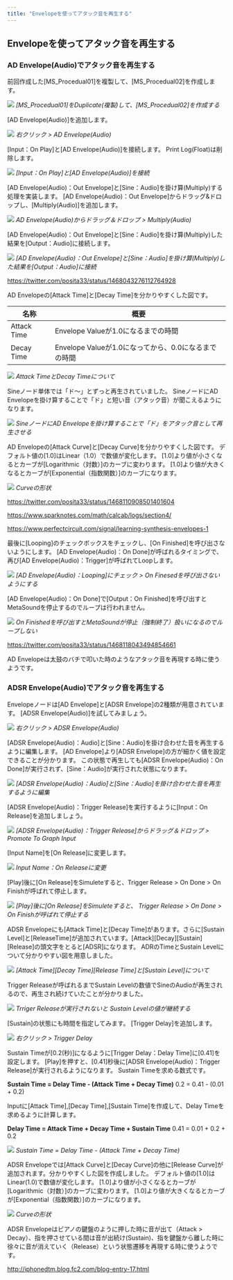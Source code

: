 ```yaml
---
title: "Envelopeを使ってアタック音を再生する"
---
```


## Envelopeを使ってアタック音を再生する
### AD Envelope(Audio)でアタック音を再生する

前回作成した[MS_Procedual01]を複製して、[MS_Procedual02]を作成します。

![](/images/books/ue5_starter_cpp_and_bp_001/chapter02_Envelope/2022-02-19-17-24-49.png)
*[MS_Procedual01]をDuplicate(複製)して、[MS_Procedual02]を作成する*

[AD Envelope(Audio)]を追加します。

![](/images/books/ue5_starter_cpp_and_bp_001/chapter02_Envelope/2022-02-19-17-26-08.png)
*右クリック > AD Envelope(Audio)*

[Input：On Play]と[AD Envelope(Audio)]を接続します。
Print Log(Float)は削除します。

![](/images/books/ue5_starter_cpp_and_bp_001/chapter02_Envelope/2022-02-19-17-26-37.png)
*[Input：On Play]と[AD Envelope(Audio)]を接続*

[AD Envelope(Audio)：Out Envelope]と[Sine：Audio]を掛け算(Multiply)する処理を実装します。
[AD Envelope(Audio)：Out Envelope]からドラッグ&ドロップし、[Multiply(Audio)]を追加します。

![](/images/books/ue5_starter_cpp_and_bp_001/chapter02_Envelope/2022-02-19-17-27-20.png)
*AD Envelope(Audio)からドラッグ＆ドロップ > Multiply(Audio)*

[AD Envelope(Audio)：Out Envelope]と[Sine：Audio]を掛け算(Multiply)した結果を[Output：Audio]に接続します。

![](/images/books/ue5_starter_cpp_and_bp_001/chapter02_Envelope/2022-02-19-17-27-47.png)
*[AD Envelope(Audio)：Out Envelope]と[Sine：Audio]を掛け算(Multiply)した結果を[Output：Audio]に接続*

https://twitter.com/posita33/status/1468043276112764928

AD Envelopeの[Attack Time]と[Decay Time]を分かりやすくした図です。

| 名称        | 概要                                                 |
| ----------- | ---------------------------------------------------- |
| Attack Time | Envelope Valueが1.0になるまでの時間                  |
| Decay Time  | Envelope Valueが1.0になってから、0.0になるまでの時間 |

![](/images/books/ue5_starter_cpp_and_bp_001/chapter02_Envelope/2022-02-19-17-28-35.png)
*Attack TimeとDecay Timeについて*

Sineノード単体では「ド～」とずっと再生されていました。
SineノードにAD Envelopeを掛け算することで「ド」と短い音（アタック音）が聞こえるようになります。

![](/images/books/ue5_starter_cpp_and_bp_001/chapter02_Envelope/2022-02-19-17-28-52.png)
*SineノードにAD Envelopeを掛け算することで「ド」をアタック音として再生させる*

AD Envelopeの[Attack Curve]と[Decay Curve]を分かりやすくした図です。
デフォルト値の[1.0]はLinear（1.0）で数値が変化します。
[1.0]より値が小さくなるとカーブが[Logarithmic（対数）]のカーブに変わります。
[1.0]より値が大きくなるとカーブが[Exponential（指数関数）]のカーブになります。

![](/images/books/ue5_starter_cpp_and_bp_001/chapter02_Envelope/2022-02-19-17-29-14.png)
*Curveの形状*

https://twitter.com/posita33/status/1468110908501401604

https://www.sparknotes.com/math/calcab/logs/section4/

https://www.perfectcircuit.com/signal/learning-synthesis-envelopes-1


最後に[Looping]のチェックボックスをチェックし、[On Finished]を呼び出さないようにします。
[AD Envelope(Audio)：On Done]が呼ばれるタイミングで、再び[AD Envelope(Audio)：Trigger]が呼ばれてLoopします。

![](/images/books/ue5_starter_cpp_and_bp_001/chapter02_Envelope/2022-02-19-17-32-49.png)
*[AD Envelope(Audio)：Looping]にチェック > On Finesedを呼び出さないようにする*

[AD Envelope(Audio)：On Done]で[Output：On Finished]を呼び出すとMetaSoundを停止するのでループは行われません。

![](/images/books/ue5_starter_cpp_and_bp_001/chapter02_Envelope/2022-02-19-17-33-06.png)
*On Finishedを呼び出すとMetaSoundが停止（強制終了）扱いになるのでループしない*

https://twitter.com/posita33/status/1468118043494854661

AD Envelopeは太鼓のバチで叩いた時のようなアタック音を再現する時に使うようです。

### ADSR Envelope(Audio)でアタック音を再生する

Envelopeノードは[AD Envelope]と[ADSR Envelope]の2種類が用意されています。
[ADSR Envelope(Audio)]を試してみましょう。

![](/images/books/ue5_starter_cpp_and_bp_001/chapter02_Envelope/2022-02-19-17-35-02.png)
*右クリック > ADSR Envelope(Audio)*

[ADSR Envelope(Audio)：Audio]と[Sine：Audio]を掛け合わせた音を再生するように編集します。
[AD Envelope]より[ADSR Envelope]の方が細かく値を設定できることが分かります。
この状態で再生しても[ADSR Envelope(Audio)：On Done]が実行されず、[Sine：Audio]が実行された状態になります。

![](/images/books/ue5_starter_cpp_and_bp_001/chapter02_Envelope/2022-02-19-17-36-01.png)
*[ADSR Envelope(Audio)：Audio]と[Sine：Audio]を掛け合わせた音を再生するように編集*

[ADSR Envelope(Audio)：Trigger Release]を実行するように[Input：On Release]を追加しましょう。

![](/images/books/ue5_starter_cpp_and_bp_001/chapter02_Envelope/2022-02-19-17-36-24.png)
*[ADSR Envelope(Audio)：Trigger Release]からドラッグ＆ドロップ > Promote To Graph Input*

[Input Name]を[On Release]に変更します。

![](/images/books/ue5_starter_cpp_and_bp_001/chapter02_Envelope/2022-02-19-17-36-45.png)
*Input Name：On Releaseに変更*

[Play]後に[On Release]をSimuleteすると、Trigger Release > On Done > On Finishが呼ばれて停止します。

![](/images/books/ue5_starter_cpp_and_bp_001/chapter02_Envelope/2022-02-19-17-37-01.png)
*[Play]後に[On Release]をSimuleteすると、
Trigger Release > On Done > On Finishが呼ばれて停止する*

ADSR Envelopeにも[Attack Time]と[Decay Time]があります。さらに[Sustain Level]と[ReleaseTime]が追加されています。[Attack][Decay][Sustain][Release]の頭文字をとると[ADSR]になります。
ADRのTimeとSustain Levelについて分かりやすい図を用意しました。

![](/images/books/ue5_starter_cpp_and_bp_001/chapter02_Envelope/2022-02-19-17-37-32.png)
*[Attack Time][Decay Time][Release Time]と[Sustain Level]について*

Trigger Releaseが呼ばれるまでSustain Levelの数値でSineのAudioが再生されるので、再生され続けていたことが分かりました。

![](/images/books/ue5_starter_cpp_and_bp_001/chapter02_Envelope/2022-02-19-17-37-56.png)
*Trriger Releaseが実行されないと Sustain Levelの値が継続する*

[Sustain]の状態にも時間を指定してみます。
[Trigger Delay]を追加します。

![](/images/books/ue5_starter_cpp_and_bp_001/chapter02_Envelope/2022-02-19-17-38-11.png)
*右クリック > Trigger Delay*

Sustain Timeが[0.2(秒)]になるように[Trigger Delay：Delay Time]に[0.41]を設定します。
[Play]を押すと、[0.41]秒後に[ADSR Envelope(Audio)：Trigger Release]が実行されるようになります。
Sustain Timeを求める数式です。

**Sustain Time = Delay Time - (Attack Time + Decay Time)**
0.2 = 0.41 - (0.01 + 0.2)

Inputに[Attack Time],[Decay Time],[Sustain Time]を作成して、Delay Timeを求めるように計算します。

**Delay Time = Attack Time + Decay Time + Sustain Time**
0.41 = 0.01 + 0.2 + 0.2

![](/images/books/ue5_starter_cpp_and_bp_001/chapter02_Envelope/2022-02-19-17-38-47.png)
*Sustain Time = Delay Time - (Attack Time + Decay Time)*

ADSR Envelopeでは[Attack Curve]と[Decay Curve]の他に[Release Curve]が追加されます。分かりやすくした図を作成しました。
デフォルト値の[1.0]はLinear(1.0)で数値が変化します。
[1.0]より値が小さくなるとカーブが[Logarithmic（対数）]のカーブに変わります。
[1.0]より値が大きくなるとカーブが[Exponential（指数関数）]のカーブになります。

![](/images/books/ue5_starter_cpp_and_bp_001/chapter02_Envelope/2022-02-19-17-39-03.png)
*Curveの形状*

ADSR Envelopeはピアノの鍵盤のように押した時に音が出て（Attack > Decay）、指を押させている間は音が出続け(Sustain)、指を鍵盤から離した時に徐々に音が消えていく（Release）という状態遷移を再現する時に使うようです。

http://iphonedtm.blog.fc2.com/blog-entry-17.html
